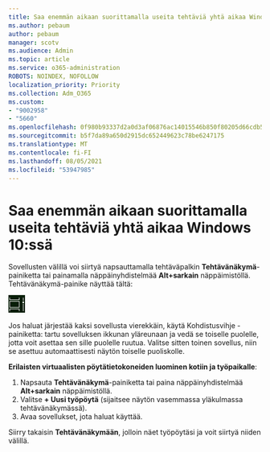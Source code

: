 ```yaml
---
title: Saa enemmän aikaan suorittamalla useita tehtäviä yhtä aikaa Windows 10:ssä
ms.author: pebaum
author: pebaum
manager: scotv
ms.audience: Admin
ms.topic: article
ms.service: o365-administration
ROBOTS: NOINDEX, NOFOLLOW
localization_priority: Priority
ms.collection: Adm_O365
ms.custom:
- "9002958"
- "5660"
ms.openlocfilehash: 0f980b93337d2a0d3af06876ac14015546b850f80205d66cdb5c4a6fce162c2e
ms.sourcegitcommit: b5f7da89a650d2915dc652449623c78be6247175
ms.translationtype: MT
ms.contentlocale: fi-FI
ms.lasthandoff: 08/05/2021
ms.locfileid: "53947985"
---
```

# <a name="do-more-with-multitasking-in-windows-10"></a>Saa enemmän aikaan suorittamalla useita tehtäviä yhtä aikaa Windows 10:ssä

Sovellusten välillä voi siirtyä napsauttamalla tehtäväpalkin **Tehtävänäkymä**-painiketta tai painamalla näppäinyhdistelmää **Alt+sarkain** näppäimistöllä. Tehtävänäkymä-painike näyttää tältä:

![Tehtävänäkymä-painike](media/task-view.png)

Jos haluat järjestää kaksi sovellusta vierekkäin, käytä Kohdistusvihje -painiketta: tartu sovelluksen ikkunan yläreunaan ja vedä se toiselle puolelle, jotta voit asettaa sen sille puolelle ruutua. Valitse sitten toinen sovellus, niin se asettuu automaattisesti näytön toiselle puoliskolle.

**Erilaisten virtuaalisten pöytätietokoneiden luominen kotiin ja työpaikalle**:

1. Napsauta **Tehtävänäkymä**-painiketta tai paina näppäinyhdistelmää **Alt+sarkain** näppäimistöllä.
2. Valitse **+ Uusi työpöytä** (sijaitsee näytön vasemmassa yläkulmassa tehtävänäkymässä).
3. Avaa sovellukset, jota haluat käyttää. 

Siirry takaisin **Tehtävänäkymään**, jolloin näet työpöytäsi ja voit siirtyä niiden välillä.
